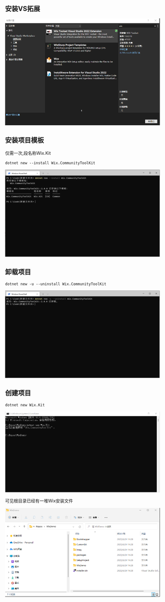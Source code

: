 
## 安装VS拓展

![](\Images\06224_5.PNG)

## 安装项目模板
仅需一次,段名称Wix.Kit
```
dotnet new --install Wix.CommunityToolKit
```

![](\Images\06224.PNG)

## 卸载项目

```
dotnet new -u --uninstall Wix.CommunityToolKit
```

![](\Images\06224_2.PNG)

##  创建项目

```
dotnet new Wix.Kit
```
![](\Images\06224_3.PNG)

可见根目录已经有一堆Wix安装文件

![](\Images\06224_4.PNG)